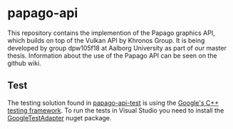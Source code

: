 # papago-api
This repository contains the implemention of the Papago graphics API, which builds on top of the Vulkan API by Khronos Group.
It is being developed by group dpw105f18 at Aalborg University as part of our master thesis.
Information about the use of the Papago API can be seen on the github wiki.

## Test
The testing solution found in [papago-api-test](../blob/master/papago-api-test) is using the [Google's C++ testing framework](https://github.com/google/googletest).
To run the tests in Visual Studio you need to install the [GoogleTestAdapter](https://www.nuget.org/packages/GoogleTestAdapter/) nuget package.

